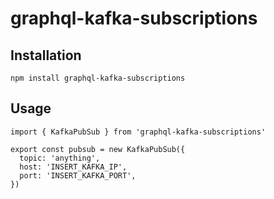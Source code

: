 # graphql-kafka-subscriptions

## Installation
`npm install graphql-kafka-subscriptions`

## Usage
```
import { KafkaPubSub } from 'graphql-kafka-subscriptions'

export const pubsub = new KafkaPubSub({
  topic: 'anything',
  host: 'INSERT_KAFKA_IP',
  port: 'INSERT_KAFKA_PORT',
})
```


